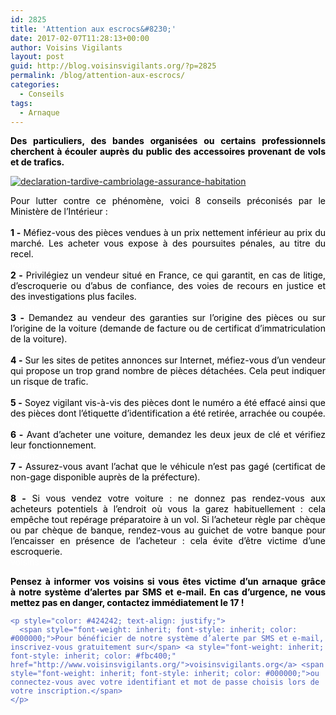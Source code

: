 ```yaml
---
id: 2825
title: 'Attention aux escrocs&#8230;'
date: 2017-02-07T11:28:13+00:00
author: Voisins Vigilants
layout: post
guid: http://blog.voisinsvigilants.org/?p=2825
permalink: /blog/attention-aux-escrocs/
categories:
  - Conseils
tags:
  - Arnaque
---
```

<p style="text-align: justify;">
  <strong style="color: #4b5ebd;"><span style="color: #000000;">Des particuliers, des bandes organisées ou certains professionnels cherchent à écouler auprès du public des accessoires provenant de vols et de trafics.</span></strong>
</p>

[<img class="aligncenter size-full wp-image-2826" src="./../../images/2017/02/declaration-tardive-cambriolage-assurance-habitation.jpg" alt="declaration-tardive-cambriolage-assurance-habitation"/>](./../../images/2017/02/declaration-tardive-cambriolage-assurance-habitation.jpg)

<div style="color: #4b5ebd; text-align: justify;">
  <span style="color: #000000;">Pour lutter contre ce phénomène, voici 8 conseils préconisés par le Ministère de l&rsquo;Intérieur :</span>
</div>

<div style="color: #4b5ebd; text-align: justify;">
  <span style="color: #ffffff;">voisins</span>
</div>

<div style="color: #4b5ebd;">
  <div style="text-align: justify;">
    <span style="color: #000000;"><strong>1 -</strong> Méfiez-vous des pièces vendues à un prix nettement inférieur au prix du marché. Les acheter vous expose à des poursuites pénales, au titre du recel.</span>
  </div>
  
  <div style="text-align: justify;">
    <span style="color: #ffffff;">voisins</span>
  </div>
  
  <div style="text-align: justify;">
    <span style="color: #000000;"><strong>2 -</strong> Privilégiez un vendeur situé en France, ce qui garantit, en cas de litige, d’escroquerie ou d’abus de confiance, des voies de recours en justice et des investigations plus faciles.</span>
  </div>
  
  <div style="text-align: justify;">
    <span style="color: #ffffff;">voisins</span>
  </div>
  
  <div style="text-align: justify;">
    <span style="color: #000000;"><strong>3 -</strong> Demandez au vendeur des garanties sur l’origine des pièces ou sur l’origine de la voiture (demande de facture ou de certificat d’immatriculation de la voiture).</span>
  </div>
  
  <div style="text-align: justify;">
    <span style="color: #ffffff;">voisins</span>
  </div>
  
  <div style="text-align: justify;">
    <span style="color: #000000;"><strong>4 -</strong> Sur les sites de petites annonces sur Internet, méfiez-vous d’un vendeur qui propose un trop grand nombre de pièces détachées. Cela peut indiquer un risque de trafic.</span>
  </div>
  
  <div style="text-align: justify;">
    <span style="color: #ffffff;">voisins</span>
  </div>
  
  <div style="text-align: justify;">
    <span style="color: #000000;"><strong>5 -</strong> Soyez vigilant vis-à-vis des pièces dont le numéro a été effacé ainsi que des pièces dont l’étiquette d’identification a été retirée, arrachée ou coupée.</span>
  </div>
  
  <div style="text-align: justify;">
    <span style="color: #ffffff;">voisins</span>
  </div>
  
  <div style="text-align: justify;">
    <span style="color: #000000;"><strong>6 -</strong> Avant d’acheter une voiture, demandez les deux jeux de clé et vérifiez leur fonctionnement.</span>
  </div>
  
  <div style="text-align: justify;">
    <span style="color: #ffffff;">voisins</span>
  </div>
  
  <div style="text-align: justify;">
    <span style="color: #000000;"><strong>7 -</strong> Assurez-vous avant l’achat que le véhicule n’est pas gagé (certificat de non-gage disponible auprès de la préfecture).</span>
  </div>
  
  <div style="text-align: justify;">
    <span style="color: #ffffff;">voisins</span>
  </div>
  
  <div style="text-align: justify;">
    <span style="color: #000000;"><strong>8 -</strong> Si vous vendez votre voiture : ne donnez pas rendez-vous aux acheteurs potentiels à l&rsquo;endroit où vous la garez habituellement : cela empêche tout repérage préparatoire à un vol. Si l&rsquo;acheteur règle par chèque ou par chèque de banque, rendez-vous au guichet de votre banque pour l&rsquo;encaisser en présence de l&rsquo;acheteur : cela évite d&rsquo;être victime d&rsquo;une escroquerie.</span>
  </div>
  
  <div style="text-align: justify;">
    <span style="color: #ffffff;">voisins</span>
  </div>
  
  <div>
    <p style="color: #424242; text-align: justify;">
      <strong style="font-style: inherit;"><span style="font-style: inherit; color: #000000;">Pensez à informer vos voisins si vous êtes victime d&rsquo;un arnaque grâce à notre système d’alertes par SMS et e-mail. En cas d’urgence, ne vous mettez pas en danger, contactez immédiatement le 17 !</span></strong>
    </p>
    
    <p style="color: #424242; text-align: justify;">
      <span style="font-weight: inherit; font-style: inherit; color: #000000;">Pour bénéficier de notre système d’alerte par SMS et e-mail, inscrivez-vous gratuitement sur</span> <a style="font-weight: inherit; font-style: inherit; color: #fbc400;" href="http://www.voisinsvigilants.org/">voisinsvigilants.org</a> <span style="font-weight: inherit; font-style: inherit; color: #000000;">ou connectez-vous avec votre identifiant et mot de passe choisis lors de votre inscription.</span>
    </p>
  </div>
</div>
